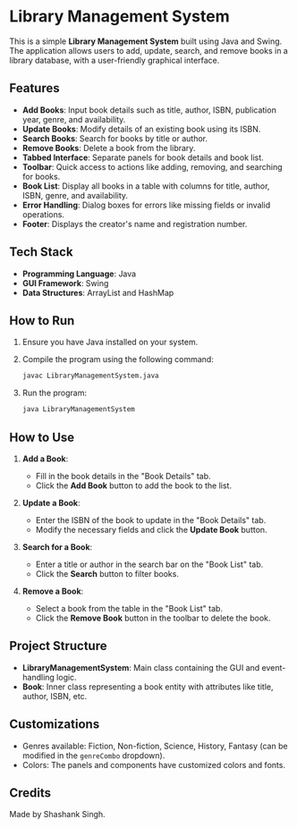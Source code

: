 # Library Management System

This is a simple **Library Management System** built using Java and Swing. The application allows users to add, update, search, and remove books in a library database, with a user-friendly graphical interface.

## Features

- **Add Books**: Input book details such as title, author, ISBN, publication year, genre, and availability.
- **Update Books**: Modify details of an existing book using its ISBN.
- **Search Books**: Search for books by title or author.
- **Remove Books**: Delete a book from the library.
- **Tabbed Interface**: Separate panels for book details and book list.
- **Toolbar**: Quick access to actions like adding, removing, and searching for books.
- **Book List**: Display all books in a table with columns for title, author, ISBN, genre, and availability.
- **Error Handling**: Dialog boxes for errors like missing fields or invalid operations.
- **Footer**: Displays the creator's name and registration number.

## Tech Stack

- **Programming Language**: Java
- **GUI Framework**: Swing
- **Data Structures**: ArrayList and HashMap

## How to Run

1. Ensure you have Java installed on your system.
2. Compile the program using the following command:

   ```bash
   javac LibraryManagementSystem.java
   ```

3. Run the program:

   ```bash
   java LibraryManagementSystem
   ```

## How to Use

1. **Add a Book**:
   - Fill in the book details in the "Book Details" tab.
   - Click the **Add Book** button to add the book to the list.

2. **Update a Book**:
   - Enter the ISBN of the book to update in the "Book Details" tab.
   - Modify the necessary fields and click the **Update Book** button.

3. **Search for a Book**:
   - Enter a title or author in the search bar on the "Book List" tab.
   - Click the **Search** button to filter books.

4. **Remove a Book**:
   - Select a book from the table in the "Book List" tab.
   - Click the **Remove Book** button in the toolbar to delete the book.

## Project Structure

- **LibraryManagementSystem**: Main class containing the GUI and event-handling logic.
- **Book**: Inner class representing a book entity with attributes like title, author, ISBN, etc.

## Customizations

- Genres available: Fiction, Non-fiction, Science, History, Fantasy (can be modified in the `genreCombo` dropdown).
- Colors: The panels and components have customized colors and fonts.


## Credits

Made by Shashank Singh.


